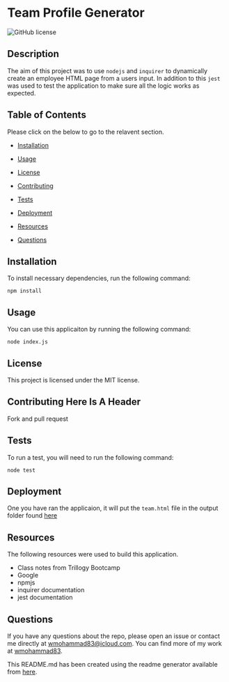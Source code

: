 # Team Profile Generator

![GitHub license](https://img.shields.io/badge/license-MIT-blue.svg)

## Description

The aim of this project was to use `nodejs` and `inquirer` to dynamically create an employee HTML page from a users input. In addition to this `jest` was used to test the application to make sure all the logic works as expected.

## Table of Contents

Please click on the below to go to the relavent section.

- [Installation](#installation)

- [Usage](#usage)

- [License](#license)

- [Contributing](#contributing)

- [Tests](#tests)

- [Deployment](#deployment)

- [Resources](#resources)

- [Questions](#questions)

## Installation

To install necessary dependencies, run the following command:

    npm install

## Usage

You can use this applicaiton by running the following command:

    node index.js

## License

This project is licensed under the MIT license.

## Contributing Here Is A Header

Fork and pull request

## Tests

To run a test, you will need to run the following command:

    node test

## Deployment

One you have ran the applicaion, it will put the `team.html` file in the output folder found [here](https://github.com/wmohammad83/teamProfileGenerator/tree/main/output)

## Resources

The following resources were used to build this application.

- Class notes from Trillogy Bootcamp
- Google
- npmjs
- inquirer documentation
- jest documentation

## Questions

If you have any questions about the repo, please open an issue or contact me directly at wmohammad83@icloud.com. You can find more of my work at [wmohammad83](https://github.com/wmohammad83/).

This README.md has been created using the readme generator available from [here](https://github.com/wmohammad83/ReadMeGenerator).
